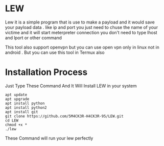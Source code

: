 # LEW
Lew it is a simple program that is use to make a payload and it would save your payload data . like ip and port you just need to chuse the name of your victime and it will start meterpreter connection you don't need to type lhost and lport or other command 

This tool also support openvpn but you can use open vpn only in linux not in android . But you can use this tool in Termux also


# Installation Process

Just Type These Command And It Will Install LEW in your system

```
apt update
apt upgrade
apt install python
apt install python2
apt install git
git clone https://github.com/5M4CK3R-H4CK3R-95/LEW.git
cd LEW
chmod +x *
./lew
```
These Command will run your lew perfectly
